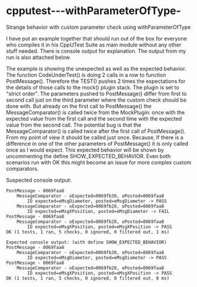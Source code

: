 # cpputest---withParameterOfType-
Strange behavior with custom parameter check using withParameterOfType

I have put an example together that should
run out of the box for everyone who compiles it in his CppUTest Suite as main module
without any other stuff needed. There is console output for explanation. The output
from my run is also attached below.

The example is showing the unexpected as well as the expected behavior. 
The function CodeUnderTest() is doing 2 calls in a row to function PostMessage(). 
Therefore the TEST() pushes 2 times the expectations for the details of those
calls to the mock() plugin stack. The plugin is set to "strict order".
The parameters pushed to PostMessage() differ from first to second call just 
on the third parameter where the custom check should be done with. 
But already on the first call to PostMessage() the 
MessageComparator() is called twice from the MockPlugin: once with the expected
value from the first call and the second time with the expected value from
the second call. The potential bug is that the MessageComparator() is called twice
after the first call of PostMessage(). From my point of view it should be called
just once.
Because, If there is a difference in one of the other parameters of PostMessage() it is 
only called once as I would expect. This expected behavior will be shown by uncommenting 
the define SHOW_EXPECTED_BEHAVIOR. Even both scenarios run with OK this might become
an issue for more complex custom comparators.

Suspected console output:
```
PostMessage - 0069faa8
	MessageComparator - oExpected=0069fb30, oPosted=0069faa8
		ID expected=eMsgDiameter, posted=eMsgDiameter -> PASS
	MessageComparator - oExpected=0069fb28, oPosted=0069faa8
		ID expected=eMsgXPosition, posted=eMsgDiameter -> FAIL
PostMessage - 0069faa8
	MessageComparator - oExpected=0069fb28, oPosted=0069faa8
		ID expected=eMsgXPosition, posted=eMsgXPosition -> PASS
OK (1 tests, 1 ran, 5 checks, 0 ignored, 0 filtered out, 1 ms)

Expected console output: (with define SHOW_EXPECTED_BEHAVIOR)
PostMessage - 0069faa8
	MessageComparator - oExpected=0069fb30, oPosted=0069faa8
		ID expected=eMsgDiameter, posted=eMsgDiameter -> PASS
PostMessage - 0069faa8
	MessageComparator - oExpected=0069fb28, oPosted=0069faa8
		ID expected=eMsgXPosition, posted=eMsgXPosition -> PASS
OK (1 tests, 1 ran, 5 checks, 0 ignored, 0 filtered out, 0 ms)
```
